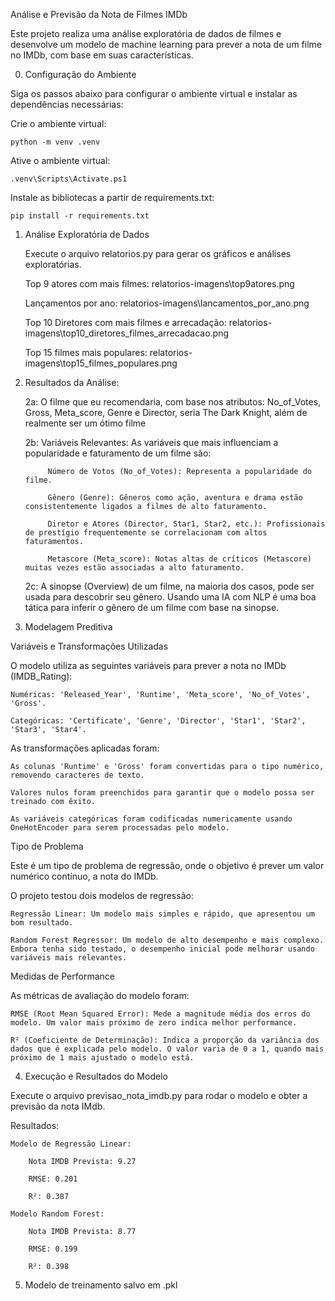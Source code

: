 Análise e Previsão da Nota de Filmes IMDb

Este projeto realiza uma análise exploratória de dados de filmes e desenvolve um modelo de machine learning para prever a nota de um filme no IMDb, com base em suas características.

0. Configuração do Ambiente

Siga os passos abaixo para configurar o ambiente virtual e instalar as dependências necessárias:

Crie o ambiente virtual:

    python -m venv .venv

Ative o ambiente virtual:

    .venv\Scripts\Activate.ps1

Instale as bibliotecas a partir de requirements.txt:

    pip install -r requirements.txt

1. Análise Exploratória de Dados

    Execute o arquivo relatorios.py para gerar os gráficos e análises exploratórias.

    Top 9 atores com mais filmes: relatorios-imagens\top9atores.png

    Lançamentos por ano: relatorios-imagens\lancamentos_por_ano.png

    Top 10 Diretores com mais filmes e arrecadação: relatorios-imagens\top10_diretores_filmes_arrecadacao.png

    Top 15 filmes mais populares: relatorios-imagens\top15_filmes_populares.png

2. Resultados da Análise:

    2a: O filme que eu recomendaria, com base nos atributos: No_of_Votes, Gross, Meta_score, Genre e Director, seria The Dark Knight, além de realmente ser um ótimo filme

    2b: Variáveis Relevantes: As variáveis que mais influenciam a popularidade e faturamento de um filme são:

            Número de Votos (No_of_Votes): Representa a popularidade do filme.

            Gênero (Genre): Gêneros como ação, aventura e drama estão consistentemente ligados a filmes de alto faturamento.

            Diretor e Atores (Director, Star1, Star2, etc.): Profissionais de prestígio frequentemente se correlacionam com altos faturamentos.

            Metascore (Meta_score): Notas altas de críticos (Metascore) muitas vezes estão associadas a alto faturamento.

    2c: A sinopse (Overview) de um filme, na maioria dos casos, pode ser usada para descobrir seu gênero. Usando uma IA com NLP é uma boa tática para inferir o gênero de um filme com base na sinopse.

3. Modelagem Preditiva

Variáveis e Transformações Utilizadas

O modelo utiliza as seguintes variáveis para prever a nota no IMDb (IMDB_Rating):

    Numéricas: 'Released_Year', 'Runtime', 'Meta_score', 'No_of_Votes', 'Gross'.

    Categóricas: 'Certificate', 'Genre', 'Director', 'Star1', 'Star2', 'Star3', 'Star4'.

As transformações aplicadas foram:

    As colunas 'Runtime' e 'Gross' foram convertidas para o tipo numérico, removendo caracteres de texto.

    Valores nulos foram preenchidos para garantir que o modelo possa ser treinado com êxito.

    As variáveis categóricas foram codificadas numericamente usando OneHotEncoder para serem processadas pelo modelo.

Tipo de Problema

Este é um tipo de problema de regressão, onde o objetivo é prever um valor numérico contínuo, a nota do IMDb.

O projeto testou dois modelos de regressão:

    Regressão Linear: Um modelo mais simples e rápido, que apresentou um bom resultado.

    Random Forest Regressor: Um modelo de alto desempenho e mais complexo. Embora tenha sido testado, o desempenho inicial pode melhorar usando variáveis mais relevantes.

Medidas de Performance

As métricas de avaliação do modelo foram:

    RMSE (Root Mean Squared Error): Mede a magnitude média dos erros do modelo. Um valor mais próximo de zero indica melhor performance.

    R² (Coeficiente de Determinação): Indica a proporção da variância dos dados que é explicada pelo modelo. O valor varia de 0 a 1, quando mais próximo de 1 mais ajustado o modelo está.

4. Execução e Resultados do Modelo

Execute o arquivo previsao_nota_imdb.py para rodar o modelo e obter a previsão da nota IMdb.

Resultados:

    Modelo de Regressão Linear:

        Nota IMDB Prevista: 9.27

        RMSE: 0.201

        R²: 0.387

    Modelo Random Forest:

        Nota IMDB Prevista: 8.77

        RMSE: 0.199

        R²: 0.398

5. Modelo de treinamento salvo em .pkl